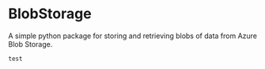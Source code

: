 # BlobStorage
A simple python package for storing and retrieving blobs of data from Azure Blob Storage.

````
test
````
